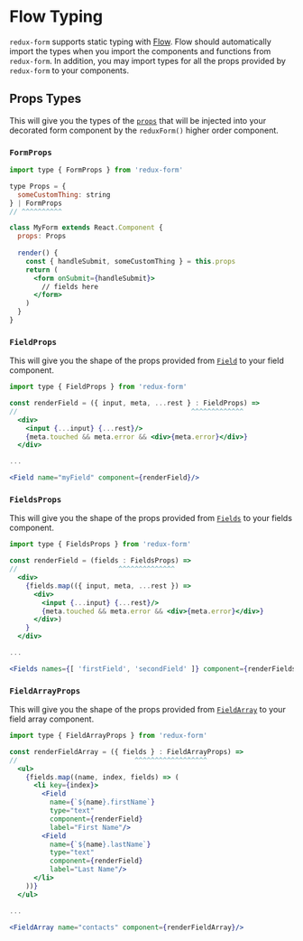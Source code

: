 # Flow Typing

`redux-form` supports static typing with [Flow](https://flow.org). Flow should automatically 
import the types when you import the components and functions from `redux-form`. In addition,
you may import types for all the props provided by `redux-form` to your components.

## Props Types

This will give you the types of the [`props`](http://redux-form.com/7.0.1/docs/api/Props.md/) 
that will be injected into your decorated form component by the 
`reduxForm()` higher order component.

### `FormProps`

```jsx
import type { FormProps } from 'redux-form'

type Props = {
  someCustomThing: string
} | FormProps
// ^^^^^^^^^^

class MyForm extends React.Component {
  props: Props
  
  render() {
    const { handleSubmit, someCustomThing } = this.props
    return (
      <form onSubmit={handleSubmit}>
        // fields here
      </form>
    )
  }
}
```

### `FieldProps`

This will give you the shape of the props provided from
[`Field`](http://redux-form.com/7.0.0/docs/api/Field.md/) to your field component.

```jsx
import type { FieldProps } from 'redux-form'

const renderField = ({ input, meta, ...rest } : FieldProps) =>
//                                           ^^^^^^^^^^^^^
  <div>
    <input {...input} {...rest}/>
    {meta.touched && meta.error && <div>{meta.error}</div>}
  </div>

...

<Field name="myField" component={renderField}/>
```

### `FieldsProps`

This will give you the shape of the props provided from
[`Fields`](http://redux-form.com/7.0.0/docs/api/Fields.md/) to your fields component.

```jsx
import type { FieldsProps } from 'redux-form'

const renderField = (fields : FieldsProps) =>
//                         ^^^^^^^^^^^^^^
  <div>
    {fields.map(({ input, meta, ...rest }) =>
      <div>
        <input {...input} {...rest}/>
        {meta.touched && meta.error && <div>{meta.error}</div>}
      </div>)
    }
  </div>

...

<Fields names={[ 'firstField', 'secondField' ]} component={renderFields}/>
```

### `FieldArrayProps`

This will give you the shape of the props provided from
[`FieldArray`](http://redux-form.com/7.0.0/docs/api/FieldArray.md/) to your field array
component.

```jsx
import type { FieldArrayProps } from 'redux-form'

const renderFieldArray = ({ fields } : FieldArrayProps) =>
//                             ^^^^^^^^^^^^^^^^^^
  <ul>
    {fields.map((name, index, fields) => (
      <li key={index}>
        <Field
          name={`${name}.firstName`}
          type="text"
          component={renderField}
          label="First Name"/>
        <Field
          name={`${name}.lastName`}
          type="text"
          component={renderField}
          label="Last Name"/>
      </li>
    ))}
  </ul>

...

<FieldArray name="contacts" component={renderFieldArray}/>
```
